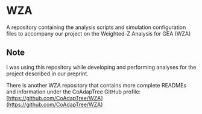 # WZA
A repository containing the analysis scripts and simulation configuration files to accompany our project on the Weighted-Z Analysis for GEA (WZA) 

## Note
I was using this repository while developing and performing analyses for the project described in our preprint.

There is another WZA repository that contains more complete READMEs and information under the CoAdapTree GitHub profile: [https://github.com/CoAdapTree/WZA](https://github.com/CoAdapTree/WZA)
